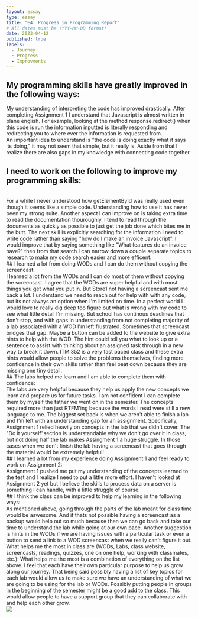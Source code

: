 ```yaml
---
layout: essay
type: essay
title: "E4: Progress in Programming Report"
# All dates must be YYYY-MM-DD format!
date: 2023-04-12
published: true
labels:
  - Journey
  - Progress
  - Improvments
---
```


## My programming skills have greatly improved in the following ways:

My understanding of interpreting the code has improved drastically. After completing Assignment 1 I understand that Javascript is almost written in plane english. For example, looking at the method response.redirect() when this code is run the information inputted is literally responding and redirecting you to where ever the information is requested from.
<br>
An important idea to understand is "the code is doing exactly what it says its doing," it may not seem that simple, but it really is.
Aside from that I realize there are also gaps in my knowledge with connecting code together.
<br>
## I need to work on the following to improve my programming skills:
<br>
For a while I never understood how getElementById was really used even though it seems like a simple code. Understanding how to use it has never been my strong suite. Another aspect I can improve on is taking extra time to read the documentation thouroughly. I tend to read through the documents as quickly as possible to just get the job done which bites me in the butt. The next skill is explicitly searching for the information I need to write code rather than saying "how do I make an invoice Javascript". I would improve that by saying something like "What features do an invoice have?" then from that search I can narrow down a couple separate topics to research to make my code search easier and more efficent.
<br>
## I learned a lot from doing WODs and I can do them without copying the screencast:
<br>
I learned a lot from the WODs and I can do most of them without copying the screensast. I agree that the WODs are super helpful and with most things you get what you put in. But Store1 not having a screencast sent me back a lot. I understand we need to reach out for help with with any code, but its not always an option when I'm limited on time. In a perfect world I would love to really dig deep too figure out what is wrong with my code to see what little detail I'm missing. But school has continous deadlines that don't stop, and with gaps in understanding from not completing majority of a lab associated with a WOD I'm left frustrated. Sometimes that screencast bridges that gap. Maybe a button can be added to the website to give extra hints to help with the WOD. The hint could tell you what to look up or a sentence to assist with thinking about an assigned task through in a new way to break it down. ITM 352 is a very fast paced class and these extra hints would allow people to solve the problems themselves, finding more confidence in their own skills rather than feel beat down because they are missing one tiny detail.
<br>
## The labs helped me learn and I am able to complete them with confidence:
<br>
The labs are very helpful because they help us apply the new concepts we learn and prepare us for future tasks. I am not confident I can complete them by myself the father we went on in the semester. The concepts required more than just RTFM'ing because the words I read were still a new language to me. The biggest set back is when we aren't able to finish a lab and I'm left with an understanding gap for an assignment. Specifically, Assignment 1 relied heavily on concepts in the lab that we didn't cover. The "Do it yourself"section  is understandable why we don't go over it in class, but not doing half the lab makes Assingment 1 a huge struggle. In those cases when we don't finish the lab having a screencast that goes through the material would be extremely helpful!
<br>
## I learned a lot from my experience doing Assignment 1 and feel ready to work on Assignment 2:
<br>
Assignment 1 pushed me put my understanding of the concepts learned to the test and I realize I need to put a little more effort. I haven't looked at Assignment 2 yet but I believe the skills to process data on a server is something I can handle, with a little struggle of course.
<br>
## I think the class can be improved to help my learning in the following ways:
<br>
As mentioned above, going through the parts of the lab meant for class time would be aswesome. And if thats not possible having a screencast as a backup would help out so much because then we can go back and take our time to understand the lab while going at our own pace. Another suggestion is hints in the WODs if we are having issues with a particular task or even a button to send a link to a WOD screencast when we really can't figure it out.
What helps me the most in class are (WODs, Labs, class website, screencasts, readings, quizzes, one on one help, working with classmates, etc.):
What helps me the most is a combination of everything on the list above. I feel that each have their own particular purpose to help us grow along our journey. That being said possibly having a list of key topics for each lab would allow us to make sure we have an understanding of what we are going to be using for the lab or WODs. Possibly putting people in groups in the beginning of the semester might be a good add to the class. This would allow people to have a support group that they can collaborate with and help each other grow.
<br>
<img style="align-items: center;" src="https://media.giphy.com/media/IrbYLGuCAdU6k/giphy.gif">
